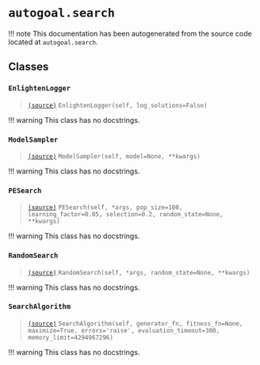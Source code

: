 # `autogoal.search`

!!! note
    This documentation has been autogenerated from the source code located at `autogoal.search`.

## Classes

### `EnlightenLogger`

> [`(source)`](https://github.com/sestevez/autogoal/blob/master/autogoal/search/_base.py#L112)
> `EnlightenLogger(self, log_solutions=False)`


!!! warning
    This class has no docstrings.

### `ModelSampler`

> [`(source)`](https://github.com/sestevez/autogoal/blob/master/autogoal/search/_pge.py#L8)
> `ModelSampler(self, model=None, **kwargs)`


!!! warning
    This class has no docstrings.

### `PESearch`

> [`(source)`](https://github.com/sestevez/autogoal/blob/master/autogoal/search/_pge.py#L207)
> `PESearch(self, *args, pop_size=100, learning_factor=0.05, selection=0.2, random_state=None, **kwargs)`


!!! warning
    This class has no docstrings.

### `RandomSearch`

> [`(source)`](https://github.com/sestevez/autogoal/blob/master/autogoal/search/_random.py#L7)
> `RandomSearch(self, *args, random_state=None, **kwargs)`


!!! warning
    This class has no docstrings.

### `SearchAlgorithm`

> [`(source)`](https://github.com/sestevez/autogoal/blob/master/autogoal/search/_base.py#L8)
> `SearchAlgorithm(self, generator_fn, fitness_fn=None, maximize=True, errors='raise', evaluation_timeout=300, memory_limit=4294967296)`


!!! warning
    This class has no docstrings.

